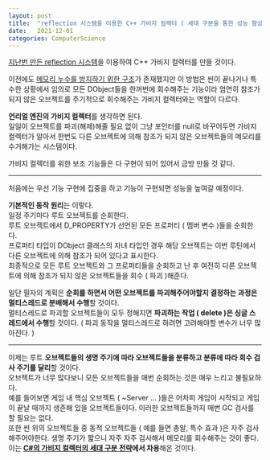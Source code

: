 ```yaml
---
layout: post
title:  "reflection 시스템을 이용한 C++ 가비지 컬렉터 ( 세대 구분을 통한 성능 향상 ) ( 작성 중 )"
date:   2021-12-01
categories: ComputerScience
---
```


[지난번 만든 reflection 시스템](https://sungjjinkang.github.io/computerscience/gameengine/2021/11/12/reflection.html)을 이용하여 C++ 가비지 컬렉터를 만들 것이다.            

이전에도 [메모리 누수를 방지하기 위한 구조](https://sungjjinkang.github.io/computerscience/gameengine/2021/09/25/dangling_pointer.html)가 존재했지만 이 방법은 씬이 끝나거나 특수한 상황에서 임의로 모든 DObject들을 한꺼번에 회수해주는 기능이라 엄연히 참조가 되지 않은 오브젝트를 주기적으로 회수해주는 가비지 컬렉터와는 역할이 다르다.              

**언리얼 엔진의 가비지 컬렉터**를 생각하면 된다.     
일일이 오브젝트를 파괴(해제)해줄 필요 없이 그냥 포인터를 null로 바꾸어두면 가비지 컬렉터가 알아서 한번도 다른 오브젝트에 의해 참조가 되지 않은 오브젝트들의 메모리를 수거해가는 시스템이다.        


가비지 컬렉터를 위한 보조 기능들은 다 구현이 되어 있어서 금방 만들 것 같다.          

-------------------------------     

처음에는 우선 기능 구현에 집중을 하고 기능이 구현되면 성능을 높여갈 예정이다.        

**기본적인 동작 원리**는 이렇다.           
일정 주기마다 루트 오브젝트를 순회한다.         
루트 오브젝트에서 D_PROPERTY가 선언된 모든 프로퍼티 ( 멤버 변수 )들을 순회한다.          
프로퍼티 타입이 DObject 클래스의 자녀 타입인 경우 해당 오브젝트는 이번 루틴에서 다른 오브젝트에 의해 참조가 되어 있다고 표시한다.              
최종적으로 모든 루트 오브젝트와 그 프로퍼티들을 순회하고 난 후 여전히 다른 오브젝트에 의해 참조가 되지 않은 오브젝트들을 회수 ( 파괴 )해준다.         

일단 필자의 계획은 **순회를 하면서 어떤 오브젝트를 파괴해주어야할지 결정하는 과정은 멀티스레드로 분배해서 수행**할 것이다.       
멀티스레드로 파괴할 오브젝트들이 모두 정해지면 **파괴하는 작업 ( delete )은 싱글 스레드에서 수행**할 것이다. ( 파괴 동작을 멀티스레드로 하려면 고려해야할 변수가 너무 많아진다. )               


-------------------------------     

이제는 루트 **오브젝트들의 생명 주기에 따라 오브젝트들을 분류하고 분류에 따라 회수 검사 주기를 달리**할 것이다.     
오브젝트가 너무 많다보니 모든 오브젝트들을 매번 순회하는 것은 매우 느리고 불필요하다.         
예를 들어보면 게임 내 핵심 오브젝트 ( ~Server ... )들은 어차피 게임이 시작되고 게임이 끝날 때까지 생존해 있을 오브젝트들이다. 이러한 오브젝트들까지 매번 GC 검사를 할 필요는 없다.        
또한 씬 위의 오브젝트들 중 동적 오브젝트들 ( 예를 들면 총알, 특수 효과 )은 자주 검사해주어야한다. 생명 주기가 짧으니 자주 자주 검사해서 메모리를 회수해주는 것이 좋다.                       
이는 **[C#의 가비지 컬렉터의 세대 구분 전략](https://docs.microsoft.com/ko-kr/dotnet/standard/garbage-collection/fundamentals#generations)에서 차용**해온 것이다.              
